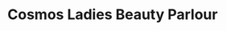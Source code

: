 ---
title: "Cosmos Ladies Beauty Parlour"
url: /mysuru/cosmos-ladies-beauty-parlour/
shop: beauty
---